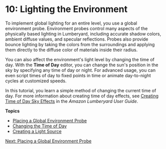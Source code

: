 # 10: Lighting the Environment<a name="lighting"></a>

To implement global lighting for an entire level, you use a global environment probe\. Environment probes control many aspects of the physically based lighting in Lumberyard, including accurate shadow colors, ambient diffuse values, and specular reflections\. Probes also provide bounce lighting by taking the colors from the surroundings and applying them directly to the diffuse color of materials inside their radius\.

You can also affect the environment's light level by changing the time of day\. With the **Time of Day** editor, you can change the sun's position in the sky by specifying any time of day or night\. For advanced usage, you can even script times of day to fixed points in time or animate day\-to\-night cycles at customized speeds\.

In this tutorial, you learn a simple method of changing the current time of day\. For more information about creating time of day effects, see [Creating Time of Day Sky Effects](http://docs.aws.amazon.com/lumberyard/latest/userguide/sky-tod-intro.html) in the *Amazon Lumberyard User Guide*\.

**Topics**
+ [Placing a Global Environment Probe](lighting-environment-probe.md)
+ [Changing the Time of Day](lighting-timeofday.md)
+ [Creating a Light Source](lighting-creating-light.md)

[Next: Placing a Global Environment Probe](lighting-environment-probe.md)
